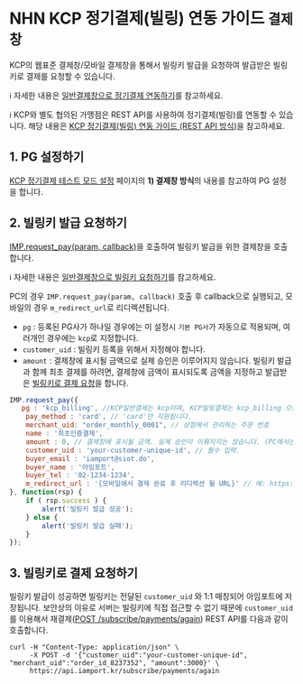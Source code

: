 # NHN KCP 정기결제(빌링) 연동 가이드 `결제창`

KCP의 웹표준 결제창/모바일 결제창을 통해서 빌링키 발급을 요청하여 발급받은 빌링키로 결제를 요청할 수 있습니다. 

ℹ️  자세한 내용은 [일반결제창으로 정기결제 연동하기](https://docs.iamport.kr/implementation/subscription?lang=ko#issue-billing-b)를 참고하세요.

ℹ️  KCP와 별도 협의된 가맹점은 REST API를 사용하여 정기결제(빌링)를 연동할 수 있습니다. 해당 내용은 [KCP 정기결제(빌링) 연동 가이드 (REST API 방식)](/비인증결제/example/kcp-api-billing-key.md)을 참고하세요.

## 1. PG 설정하기

<a href="https://guide.iamport.kr/ffd72530-bc8f-418d-ac15-8f1d3797ffaf" target="_blank">KCP 정기결제 테스트 모드 설정</a> 페이지의 **1) 결제창 방식**의 내용를 참고하여 PG 설정을 합니다.

## 2. 빌링키 발급 요청하기

[IMP.request_pay(param, callback)](https://docs.iamport.kr/sdk/javascript-sdk#request_pay)을 호출하여 빌링키 발급을 위한 결제창을 호출합니다.

ℹ️  자세한 내용은 [일반결제창으로 빌링키 요청하기](https://docs.iamport.kr/implementation/subscription#issue-billing-b)를 참고하세요.

PC의 경우 `IMP.request_pay(param, callback)` 호출 후 callback으로 실행되고, 모바일의 경우 `m_redirect_url`로 리디렉션됩니다.

- `pg` : 등록된 PG사가 하나일 경우에는 미 설정시 `기본 PG사`가 자동으로 적용되며, 여러개인 경우에는 `kcp`로 지정합니다.
- `customer_uid` : 빌링키 등록을 위해서 지정해야 합니다.
- `amount` : 결제창에 표시될 금액으로 실제 승인은 이루어지지 않습니다. 빌링키 발급과 함께 최초 결제를 하려면, 결제창에 금액이 표시되도록 금액을 지정하고 발급받은 [빌링키로 결제 요청](#request-pay)을 합니다.

```javascript
IMP.request_pay({
   pg : 'kcp_billing', //KCP일반결제는 kcp이며, KCP빌링결제는 kcp_billing 으로 구분됩니다.
	pay_method : 'card', // 'card'만 지원됩니다.
	merchant_uid: "order_monthly_0001", // 상점에서 관리하는 주문 번호
	name : '최초인증결제',
	amount : 0, // 결제창에 표시될 금액. 실제 승인이 이뤄지지는 않습니다. (PC에서는 가격이 표시되지 않음)
	customer_uid : 'your-customer-unique-id', // 필수 입력.
	buyer_email : 'iamport@siot.do',
	buyer_name : '아임포트',
	buyer_tel : '02-1234-1234',
	m_redirect_url : '{모바일에서 결제 완료 후 리디렉션 될 URL}' // 예: https://www.my-service.com/payments/complete/mobile
}, function(rsp) {
	if ( rsp.success ) {
		alert('빌링키 발급 성공');
	} else {
		alert('빌링키 발급 실패');
	}
});
```

<a name="request-pay" />

## 3. 빌링키로 결제 요청하기  

빌링키 발급이 성공하면 빌링키는 전달된 `customer_uid` 와 1:1 매칭되어 아임포트에 저장됩니다. 보안상의 이유로 서버는 빌링키에 직접 접근할 수 없기 때문에 `customer_uid`를 이용해서 재결제([POST /subscribe/payments/again](https://api.iamport.kr/#!/subscribe/again)) REST API를 다음과 같이 호출합니다.

```
curl -H "Content-Type: application/json" \   
     -X POST -d '{"customer_uid":"your-customer-unique-id", "merchant_uid":"order_id_8237352", "amount":3000}' \
     https://api.iamport.kr/subscribe/payments/again
```